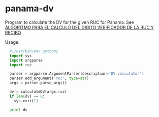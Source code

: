 panama-dv
=========

Program to calculate the DV for the given RUC for Panama.
See [ALGORITMO PARA EL CALCULO DEL DIGITO VERIFICADOR DE LA RUC Y RECIBO](https://www.anip.gob.pa/documentos/DV_RUC.pdf)

Usage:
```python
  #!/usr/bin/env python2
  import sys
  import argparse
  import ruc

  parser = argparse.ArgumentParser(description='DV calculator')
  parser.add_argument('ruc', type=str)
  args = parser.parse_args()

  dv = calculateDV(args.ruc)
  if len(dv) == 0:
    sys.exit(1)

  print dv
```
